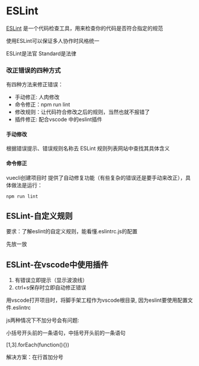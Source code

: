 # ESLint

[ESLint](http://eslint.cn/) 是一个代码检查工具，用来检查你的代码是否符合指定的规范

使用ESLint可以保证多人协作时风格统一

ESLint是法官  Standard是法律

### 改正错误的四种方式

有四种方法来修正错误：

- 手动修正: 人肉修改
- 命令修正：npm run lint
- 修改规则：让代码符合修改之后的规则，当然也就不报错了
- 插件修正: 配合vscode 中的eslint插件

#### 手动修改

根据错误提示、错误规则名称去 ESLint 规则列表网站中查找其具体含义

#### 命令修正

vuecli创建项目时 提供了自动修复功能（有些复杂的错误还是要手动来改正），具体做法是运行：

```
npm run lint
```

## ESLint-自定义规则

要求：了解eslint的自定义规则，能看懂.eslintrc.js的配置

先放一放

## ESLint-在vscode中使用插件

1. 有错误立即提示（显示波浪线）
2. ctrl+s保存时立即自动修正错误

用vscode打开项目时，将脚手架工程作为vscode根目录, 因为eslint要使用配置文件.eslintrc



js两种情况下不加分号会有问题:

小括号开头前的一条语句，中括号开头前的一条语句

[1,3].forEach(function(){})

解决方案：在行首加分号